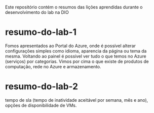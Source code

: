 Este repositório contém o resumos das lições aprendidas durante o desenvolvimento do lab na DIO

# resumo-do-lab-1
  Fomos apresentados ao Portal do Azure, onde é possível alterar configurações simples como idioma, aparencia da página ou tema da mesma. Voltando ao painel é possível ver tudo o que temos no Azure (serviços) por categorias. Vimos por cima o que existe de produtos de computação, rede no Azure e armazenamento.

# resumo-do-lab-2
  tempo de sla (tempo de inatividade aceitável por semana, mês e ano), opções de disponibilidade de VMs.
